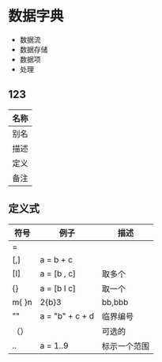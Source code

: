 # 数据字典

* 数据流
* 数据存储
* 数据项
* 处理

## 123

| 名称 |
| --- |
| 别名 |
| 描述 |
| 定义 |
| 备注 |

## 定义式

| 符号  | 例子 | 描述 |
| --- | --- | --- |
| = |  |  |
| [,] | a = b + c |  |
| [I] | a = [b , c] | 取多个 |
| {} | a = [b I c] | 取一个 |
| m{ }n | 2{b}3 | bb,bbb |
| "" | a = "b" + c + d | 临界编号 |
| （） |  | 可选的 |
| .. | a = 1..9 | 标示一个范围 |
